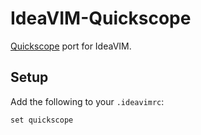 # IdeaVIM-Quickscope

[Quickscope](https://github.com/unblevable/quick-scope) port for IdeaVIM.

## Setup

Add the following to your `.ideavimrc`:

```
set quickscope
```
